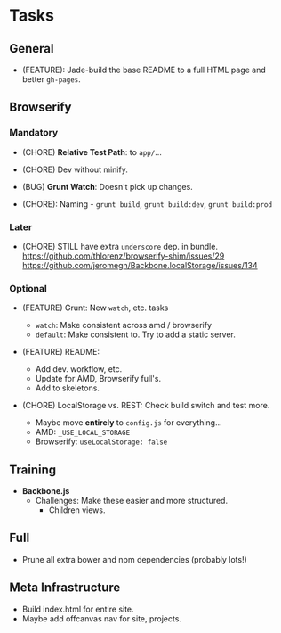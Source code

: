 Tasks
=====

## General

* (FEATURE): Jade-build the base README to a full HTML page and better
  `gh-pages`.

## Browserify

### Mandatory

* (CHORE) **Relative Test Path**: to `app/`...

* (CHORE) Dev without minify.

* (BUG) **Grunt Watch**: Doesn't pick up changes.

* (CHORE): Naming - `grunt build`, `grunt build:dev`, `grunt build:prod`

### Later

* (CHORE) STILL have extra `underscore` dep. in bundle.
  https://github.com/thlorenz/browserify-shim/issues/29
  https://github.com/jeromegn/Backbone.localStorage/issues/134

### Optional

* (FEATURE) Grunt: New `watch`, etc. tasks
    * `watch`: Make consistent across amd / browserify
    * `default`: Make consistent to. Try to add a static server.

* (FEATURE) README:
    * Add dev. workflow, etc.
    * Update for AMD, Browserify full's.
    * Add to skeletons.

* (CHORE) LocalStorage vs. REST: Check build switch and test more.
    * Maybe move **entirely** to `config.js` for everything...
    * AMD: `_USE_LOCAL_STORAGE`
    * Browserify: `useLocalStorage: false`

## Training

* **Backbone.js**
    * Challenges: Make these easier and more structured.
        * Children views.

## Full

* Prune all extra bower and npm dependencies (probably lots!)

## Meta Infrastructure

* Build index.html for entire site.
* Maybe add offcanvas nav for site, projects.
